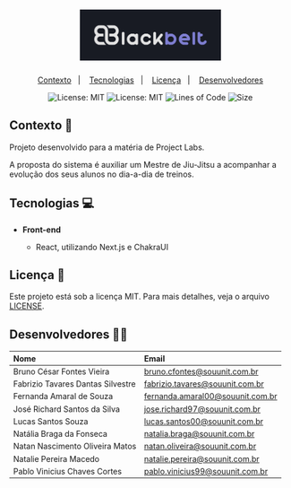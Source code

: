 <h1 align="center">
<img src="public/images/logo-with-bg.png" width="50%" />
</h1>

<p align="center">
  <a href="#contexto-">Contexto</a>&nbsp;&nbsp;&nbsp;|&nbsp;&nbsp;&nbsp;
  <a href="#tecnologias-">Tecnologias</a>&nbsp;&nbsp;&nbsp;|&nbsp;&nbsp;&nbsp;
  <a href="#licença-">Licença</a>&nbsp;&nbsp;&nbsp;|&nbsp;&nbsp;&nbsp;
  <a href="#desenvolvedores-">Desenvolvedores</a>
</p>

<div align="center">
  <img src="https://img.shields.io/github/languages/top/blackbeltinc/blackbelt-frontend?color=blue" alt="License: MIT">
  <img src="https://img.shields.io/badge/license-MIT-blue" alt="License: MIT">
  <img src="https://img.shields.io/tokei/lines/github/blackbeltinc/blackbelt-frontend?color=blue&label=lines%20of%20code" alt="Lines of Code">
  <img src="https://img.shields.io/github/repo-size/blackbeltinc/blackbelt-frontend?color=blue&label=size" alt="Size">
</div>

## Contexto 📝

Projeto desenvolvido para a matéria de Project Labs.

A proposta do sistema é auxiliar um Mestre de Jiu-Jitsu a acompanhar a evolução dos seus alunos no dia-a-dia de treinos.

## Tecnologias 💻

- **Front-end**

  - React, utilizando Next.js e ChakraUI

## Licença 📃

Este projeto está sob a licença MIT. Para mais detalhes, veja o arquivo [LICENSE](LICENSE).

## Desenvolvedores 👩‍💻

| Nome                              | Email                                                                       |
| :-------------------------------- | :-------------------------------------------------------------------------- |
| Bruno César Fontes Vieira         | [bruno.cfontes@souunit.com.br](mailto:bruno.cfontes@souunit.com.br)         |
| Fabrizio Tavares Dantas Silvestre | [fabrizio.tavares@souunit.com.br](mailto:fabrizio.tavares@souunit.com.br)   |
| Fernanda Amaral de Souza          | [fernanda.amaral00@souunit.com.br](mailto:fernanda.amaral00@souunit.com.br) |
| José Richard Santos da Silva      | [jose.richard97@souunit.com.br](mailto:jose.richard97@souunit.com.br)       |
| Lucas Santos Souza                | [lucas.santos00@souunit.com.br](mailto:lucas.santos00@souunit.com.br)       |
| Natália Braga da Fonseca          | [natalia.braga@souunit.com.br](mailto:natalia.braga@souunit.com.br)         |
| Natan Nascimento Oliveira Matos   | [natan.oliveira@souunit.com.br](mailto:natan.oliveira@souunit.com.br)       |
| Natalie Pereira Macedo            | [natalie.pereira@souunit.com.br](mailto:natalie.pereira@souunit.com.br)     |
| Pablo Vinicius Chaves Cortes      | [pablo.vinicius99@souunit.com.br](mailto:pablo.vinicius99@souunit.com.br)   |
